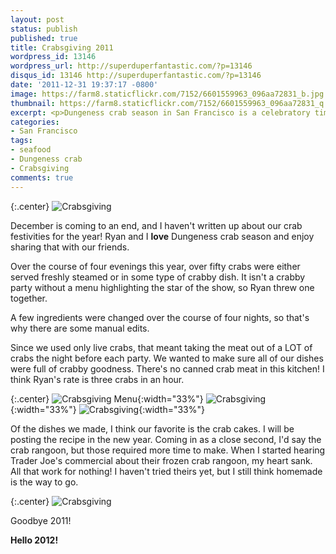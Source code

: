 ```yaml
---
layout: post
status: publish
published: true
title: Crabsgiving 2011
wordpress_id: 13146
wordpress_url: http://superduperfantastic.com/?p=13146
disqus_id: 13146 http://superduperfantastic.com/?p=13146
date: '2011-12-31 19:37:17 -0800'
image: https://farm8.staticflickr.com/7152/6601559963_096aa72831_b.jpg
thumbnail: https://farm8.staticflickr.com/7152/6601559963_096aa72831_q.jpg
excerpt: <p>Dungeness crab season in San Francisco is a celebratory time for us as it's the time for our annual Crabgiving parties!</p>
categories:
- San Francisco
tags:
- seafood
- Dungeness crab
- Crabsgiving
comments: true
---
```

{:.center}
![Crabsgiving](https://farm8.staticflickr.com/7152/6601559963_096aa72831_b.jpg)

December is coming to an end, and I haven't written up about our crab festivities for the year! Ryan and I **love** Dungeness crab season and enjoy sharing that with our friends.

Over the course of four evenings this year, over fifty crabs were either served freshly steamed or in some type of crabby dish. It isn't a crabby party without a menu highlighting the star of the show, so Ryan threw one together.

A few ingredients were changed over the course of four nights, so that's why there are some manual edits.

Since we used only live crabs, that meant taking the meat out of a LOT of crabs the night before each party. We wanted to make sure all of our dishes were full of crabby goodness. There's no canned crab meat in this kitchen! I think Ryan's rate is three crabs in an hour.

{:.center}
![Crabsgiving Menu](https://farm8.staticflickr.com/7010/6601588295_c01e530222_n.jpg){:width="33%"} ![Crabsgiving](https://farm8.staticflickr.com/7166/6601561817_b7cb93f5a3.jpg){:width="33%"} ![Crabsgiving](https://farm8.staticflickr.com/7006/6601565463_53361c9e76.jpg){:width="33%"}

Of the dishes we made, I think our favorite is the crab cakes. I will be posting the recipe in the new year. Coming in as a close second, I'd say the crab rangoon, but those required more time to make. When I started hearing Trader Joe's commercial about their frozen crab rangoon, my heart sank. All that work for nothing! I haven't tried theirs yet, but I still think homemade is the way to go.

{:.center}
![Crabsgiving](https://farm8.staticflickr.com/7009/6601573411_e151917724_b.jpg)

Goodbye 2011!

**Hello 2012!**